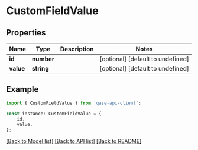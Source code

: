 # CustomFieldValue


## Properties

Name | Type | Description | Notes
------------ | ------------- | ------------- | -------------
**id** | **number** |  | [optional] [default to undefined]
**value** | **string** |  | [optional] [default to undefined]

## Example

```typescript
import { CustomFieldValue } from 'qase-api-client';

const instance: CustomFieldValue = {
    id,
    value,
};
```

[[Back to Model list]](../README.md#documentation-for-models) [[Back to API list]](../README.md#documentation-for-api-endpoints) [[Back to README]](../README.md)
